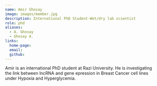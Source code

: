 ```yaml
---
name: Amir Ghosay
image: images/member.jpg
description: International PhD Student-Wet/dry lab scientist
role: phd
aliases:
  - A. Ghosay
  - Ghosay A.
links:
  home-page: 
  email: 
  github: 
---
```


Amir is an international PhD student at Razi University. He is investigating the link between lncRNA and gene epression in Breast Cancer cell lines under Hypoxia and Hyperglycemia.
